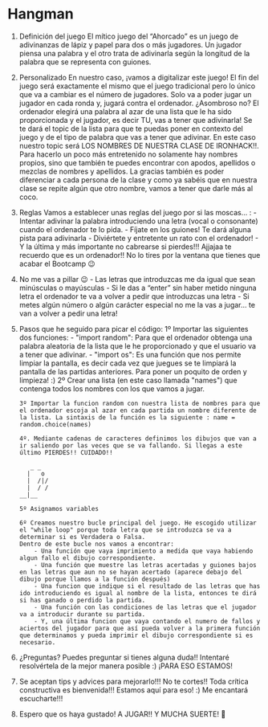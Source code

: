 # Hangman
1.  Definición del juego
    El mítico juego del “Ahorcado” es un juego de adivinanzas de lápiz y papel para dos o más jugadores. Un jugador piensa una palabra y el otro trata de adivinarla según la longitud de la palabra que se representa con guiones. 

2.	Personalizado
    En nuestro caso, ¡vamos a digitalizar este juego! El fin del juego será exactamente el mismo que el juego tradicional pero lo único que va a cambiar es el número de jugadores. Solo va a poder jugar un jugador en cada ronda y, jugará contra el ordenador. ¿Asombroso no?
    El ordenador elegirá una palabra al azar de una lista que le ha sido proporcionada y el jugador, es decir TU, vas a tener que adivinarla! Se te dará el topic de la lista para que te puedas poner en contexto del juego y de el tipo de palabra que vas a tener que adivinar. En este caso nuestro topic será LOS NOMBRES DE NUESTRA CLASE DE IRONHACK!!.
    Para hacerlo un poco más entretenido no solamente hay nombres propios, sino que también te puedes encontrar con apodos, apellidos o mezclas de nombres y apellidos. La gracias también es poder diferenciar a cada persona de la clase y como ya sabéis que en nuestra clase se repite algún que otro nombre, vamos a tener que darle más al coco. 

3.	Reglas
    Vamos a establecer unas reglas del juego por si las moscas... :
        -	Intentar adivinar la palabra introduciendo una letra (vocal o consonante) cuando el ordenador te lo pida.
        -	Fíjate en los guiones! Te dará alguna pista para adivinarla
        -	Diviértete y entretente un rato con el ordenador!
        -	Y la última y más importante no cabrearse si pierdes!!! Ajjajaa te recuerdo que es un ordenador!! No lo tires por la        ventana que tienes que acabar el Bootcamp 😉

4.	No me vas a pillar 😉
        -	Las letras que introduzcas me da igual que sean minúsculas o mayúsculas
        -	Si le das a “enter” sin haber metido ninguna letra el ordenador te va a volver a pedir que introduzcas una letra
        -	Si metes algún número o algún carácter especial no me la vas a jugar… te van a volver a pedir una letra!

5.	Pasos que he seguido para picar el código:
        1º Importar las siguientes dos funciones:
            - "import random": Para que el ordenador obtenga una palabra aleatoria de la lista que le he proporcionado y que el usuario va a tener que adivinar.
            - "import os": Es una función que nos permite limpiar la pantalla, es decir cada vez que juegues se te limpiará la pantalla de las partidas anteriores. Para poner un poquito de orden y limpieza! :)
        2º Crear una lista (en este caso llamada "names") que contenga todos los nombres con los que vamos a jugar.

        3º Importar la funcion random con nuestra lista de nombres para que el ordenador escoja al azar en cada partida un nombre diferente de la lista. La sintaxis de la función es la siguiente : name = random.choice(names)

        4º. Mediante cadenas de caracteres definimos los dibujos que van a ir saliendo por las veces que se va fallando. Si llegas a este último PIERDES!! CUIDADO!!
                              
           _ _
          |   o
          |  /|/
          |  / /
        __|__
        
        5º Asignamos variables

        6º Creamos nuestro bucle principal del juego. He escogido utilizar el "while loop" porque toda letra que se introduzca se va a determinar si es Verdadera o Falsa.
        Dentro de este bucle nos vamos a encontrar:
            - Una función que vaya imprimiento a medida que vaya habiendo algun fallo el dibujo correspondiente.
            - Una función que muestre las letras acertadas y guiones bajos en las letras que aun no se hayan acertado (aparece debajo del dibujo porque llamos a la función después)
            - Una funcion que indique si el resultado de las letras que has ido introduciendo es igual al nombre de la lista, entonces te dirá si has ganado o perdido la partida. 
            - Una función con las condiciones de las letras que el jugador va a introducir durante su partida.
            - Y, una última funcion que vaya contando el numero de fallos y aciertos del jugador para que así pueda volver a la primera función que determinamos y pueda imprimir el dibujo correspondiente si es necesario. 


6.	¿Preguntas?
    Puedes preguntar si tienes alguna duda!! Intentaré resolvértela de la mejor manera posible :) ¡PARA ESO ESTAMOS!

7.	Se aceptan tips y advices para mejorarlo!!! No te cortes!!
    Toda crítica constructiva es bienvenida!!! Estamos aquí para eso! :)
    Me encantará escucharte!!!

8.	Espero que os haya gustado! A JUGAR!! Y MUCHA  SUERTE! :crossed_fingers:

